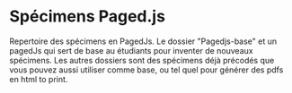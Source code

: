 # Spécimens Paged.js


Repertoire des spécimens en PagedJs. Le dossier "Pagedjs-base" et un pagedJs qui sert de base au étudiants pour inventer de nouveaux spécimens. Les autres dossiers sont des spécimens déjà précodés que vous pouvez aussi utiliser comme base, ou tel quel pour générer des pdfs en html to print.